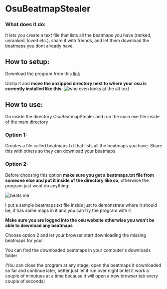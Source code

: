 # OsuBeatmapStealer

### What does it do:
It lets you create a text file that lists all the beatmaps you have (ranked, unranked, loved etc.), share it with friends, and let them download the beatmaps you dont already have.


## How to setup:
Download the program from this [link](https://drive.google.com/uc?export=download&id=1EE45jg3JzN7UaU32dQxBKwD3OzqsdgGI)

Unzip it and **move the unzipped directory next to where your osu is currently installed like this**:
![who even looks at the alt text](https://i.imgur.com/hWw5dbN.png)



## How to use:
Go inside the directory OsuBeatmapStealer and run the main.exe file inside of the main directory
### Option 1:
Creates a file called beatmaps.txt that lists all the beatmaps you have. Share this with others so they can download your beatmaps
### Option 2:
Before choosing this option **make sure you get a beatmaps.txt file from someone else and put it inside of the directory like so**, otherwise the program just wont do anything:

![beats me](https://i.imgur.com/wJRQojv.png)

I put a sample beatmaps.txt file inside just to demonstrate where it should be, it has some maps in it and you can try the program with it

**Make sure you are logged into the osu website otherwise you won't be able to download any beatmaps**

Choose option 2 and let your browser start downloading the missing beatmaps for you!

You can find the downloaded beatmaps in your computer's downloads folder

(You can close the program at any stage, open the beatmaps it downloaded so far and continue later, better just let it run over night or let it work a couple of minutues at a time because it will open a new browser tab every couple of seconds)


